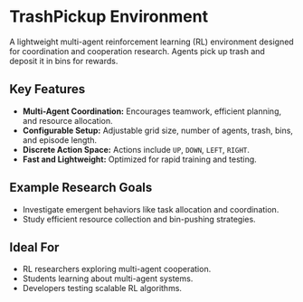 # TrashPickup Environment

A lightweight multi-agent reinforcement learning (RL) environment designed for coordination and cooperation research. Agents pick up trash and deposit it in bins for rewards.

## Key Features
- **Multi-Agent Coordination:** Encourages teamwork, efficient planning, and resource allocation.
- **Configurable Setup:** Adjustable grid size, number of agents, trash, bins, and episode length.
- **Discrete Action Space:** Actions include `UP`, `DOWN`, `LEFT`, `RIGHT`.
- **Fast and Lightweight:** Optimized for rapid training and testing.

## Example Research Goals
- Investigate emergent behaviors like task allocation and coordination.
- Study efficient resource collection and bin-pushing strategies.

## Ideal For
- RL researchers exploring multi-agent cooperation.
- Students learning about multi-agent systems.
- Developers testing scalable RL algorithms.

